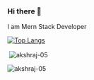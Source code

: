 ### Hi there 👋

<!--
**akshraj-05/akshraj-05** is a ✨ _special_ ✨ repository because its `README.md` (this file) appears on your GitHub profile.-->


I am Mern Stack Developer

[![Top Langs](https://github-readme-stats.vercel.app/api/top-langs/?username=akshraj-05)](https://github.com/akshraj-05/github-readme-stats)

<p>&nbsp;<img align="center" src="https://github-readme-stats.vercel.app/api?username=akshraj-05&show_icons=true&locale=en" alt="akshraj-05" /></p>

<p><img align="center" src="https://github-readme-streak-stats.herokuapp.com/?user=akshraj-05&" alt="akshraj-05" /></p>
